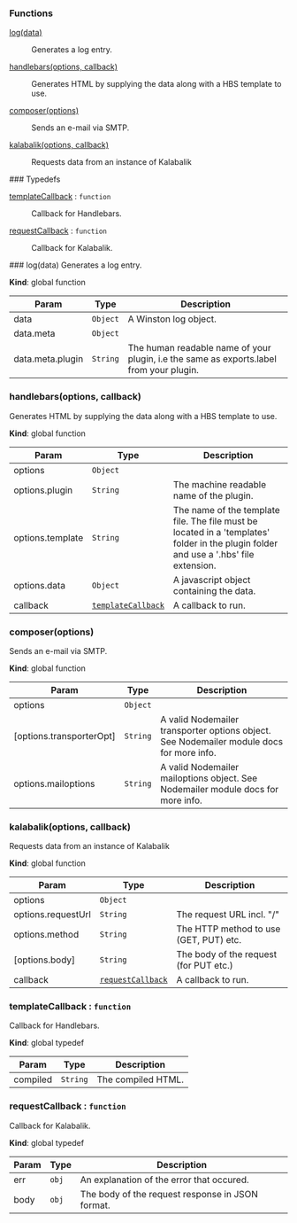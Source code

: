 ### Functions
<dl>
<dt><a href="#log">log(data)</a></dt>
<dd><p>Generates a log entry.</p>
</dd>
<dt><a href="#handlebars">handlebars(options, callback)</a></dt>
<dd><p>Generates HTML by supplying the data along with a HBS template to use.</p>
</dd>
<dt><a href="#composer">composer(options)</a></dt>
<dd><p>Sends an e-mail via SMTP.</p>
</dd>
<dt><a href="#kalabalik">kalabalik(options, callback)</a></dt>
<dd><p>Requests data from an instance of Kalabalik</p>
</dd>
</dl>
### Typedefs
<dl>
<dt><a href="#templateCallback">templateCallback</a> : <code>function</code></dt>
<dd><p>Callback for Handlebars.</p>
</dd>
<dt><a href="#requestCallback">requestCallback</a> : <code>function</code></dt>
<dd><p>Callback for Kalabalik.</p>
</dd>
</dl>
<a name="log"></a>
### log(data)
Generates a log entry.

**Kind**: global function  

| Param | Type | Description |
| --- | --- | --- |
| data | <code>Object</code> | A Winston log object. |
| data.meta | <code>Object</code> |  |
| data.meta.plugin | <code>String</code> | The human readable name of your plugin, i.e the same as exports.label from your plugin. |

<a name="handlebars"></a>
### handlebars(options, callback)
Generates HTML by supplying the data along with a HBS template to use.

**Kind**: global function  

| Param | Type | Description |
| --- | --- | --- |
| options | <code>Object</code> |  |
| options.plugin | <code>String</code> | The machine readable name of the plugin. |
| options.template | <code>String</code> | The name of the template file. The file must be located in a 'templates' folder in the plugin folder and use a '.hbs' file extension. |
| options.data | <code>Object</code> | A javascript object containing the data. |
| callback | <code>[templateCallback](#templateCallback)</code> | A callback to run. |

<a name="composer"></a>
### composer(options)
Sends an e-mail via SMTP.

**Kind**: global function  

| Param | Type | Description |
| --- | --- | --- |
| options | <code>Object</code> |  |
| [options.transporterOpt] | <code>String</code> | A valid Nodemailer transporter options object. See Nodemailer module docs for more info. |
| options.mailoptions | <code>String</code> | A valid Nodemailer mailoptions object. See Nodemailer module docs for more info. |

<a name="kalabalik"></a>
### kalabalik(options, callback)
Requests data from an instance of Kalabalik

**Kind**: global function  

| Param | Type | Description |
| --- | --- | --- |
| options | <code>Object</code> |  |
| options.requestUrl | <code>String</code> | The request URL incl. "/" |
| options.method | <code>String</code> | The HTTP method to use (GET, PUT) etc. |
| [options.body] | <code>String</code> | The body of the request (for PUT etc.) |
| callback | <code>[requestCallback](#requestCallback)</code> | A callback to run. |

<a name="templateCallback"></a>
### templateCallback : <code>function</code>
Callback for Handlebars.

**Kind**: global typedef  

| Param | Type | Description |
| --- | --- | --- |
| compiled | <code>String</code> | The compiled HTML. |

<a name="requestCallback"></a>
### requestCallback : <code>function</code>
Callback for Kalabalik.

**Kind**: global typedef  

| Param | Type | Description |
| --- | --- | --- |
| err | <code>obj</code> | An explanation of the error that occured. |
| body | <code>obj</code> | The body of the request response in JSON format. |

